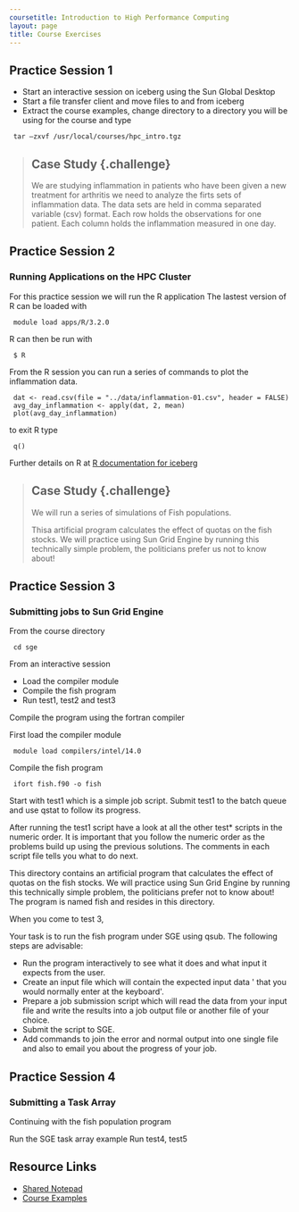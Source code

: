 ```yaml
---
coursetitle: Introduction to High Performance Computing
layout: page
title: Course Exercises
---
```

 
## Practice Session 1

 *   Start an interactive session on iceberg using the Sun Global Desktop
 *   Start a file transfer client and move files to and from iceberg
 *   Extract the course examples, change directory to a directory you will be using for the course and type

~~~{.bash}
 tar –zxvf /usr/local/courses/hpc_intro.tgz
~~~
                   

> ## Case Study {.challenge}
>
> We are studying inflammation in patients who have been given 
> a new treatment for arthritis we need to analyze the firts sets of inflammation data.
> The data sets are held in comma separated variable (csv) format. Each row holds
> the observations for one patient. Each column holds the inflammation measured in one day.

## Practice Session 2
### Running Applications on the HPC Cluster

For this practice session we will run the R application
The lastest version of R can be loaded with

~~~{.bash}
 module load apps/R/3.2.0
~~~

R can then be run with

~~~{.bash}
 $ R
~~~

From the R session you can run a series of commands to plot the inflammation data.

~~~{r,include=FALSE}
 dat <- read.csv(file = "../data/inflammation-01.csv", header = FALSE)
 avg_day_inflammation <- apply(dat, 2, mean)
 plot(avg_day_inflammation)
~~~

to exit R type 

~~~{r,echo=FALSE}
 q()
~~~

Further details on R at
[R documentation for iceberg](http://rcg.group.shef.ac.uk/iceberg/software/apps/R.html)





> ## Case Study {.challenge}
>
> We will run a series of simulations of Fish populations.
> 
> Thisa artificial program calculates the effect of quotas on the fish stocks.
> We will practice using Sun Grid Engine by running this
> technically simple problem, the politicians prefer us
> not to know about!

## Practice Session 3

### Submitting jobs to Sun Grid Engine
From the course directory

~~~{.bash}
 cd sge
~~~

From an interactive session

 * Load the compiler module
 * Compile the fish program
 * Run test1, test2 and test3

Compile the program using the fortran compiler

First load the compiler module

~~~{.bash}
 module load compilers/intel/14.0
~~~


Compile the fish program

~~~{.bash}
 ifort fish.f90 -o fish
~~~

 
 Start with test1 which is a simple job script. 
 Submit test1 to the batch queue and use qstat to follow 
 its progress.
 
 After running the test1 script have a look at all the 
 other test* scripts in the numeric order. 
 It is important that you follow the numeric order as
 the problems build up using the previous solutions. 
 The comments in each script file tells you what to do next.

 This directory contains an artificial program that 
 calculates the effect of quotas on the fish stocks.
 We will practice using Sun Grid Engine by running this
 technically simple problem, the politicians prefer
 not to know about! The program is named fish and resides
 in this directory.
 
 When you come to test 3, 

  Your task is to run the fish program under SGE using qsub. 
  The following steps are advisable: 
  * Run the program interactively to see what it does 
      and what input it expects from the user.
  * Create an input file which will contain the 
      expected input data ' that you would normally 
      enter at the keyboard'.
  * Prepare a job submission script which will read the data from your input file and write the results into a job output file or another file of your choice.
  * Submit the script to SGE.
  * Add commands to join the error and normal output into one single file
      and also to email you about the progress of your job. 

## Practice Session 4

### Submitting a Task Array

Continuing with the fish population program


Run the SGE task array example
Run test4, test5


















## Resource Links

*   [Shared Notepad](https://public.etherpad-mozilla.org/p/hpcintro_sheffield)
*   [Course Examples](http://rcg.group.shef.ac.uk/courses/hpcintro/downloads/hpc_intro.tgz)

